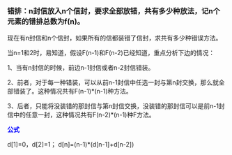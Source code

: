 ### 错排：n封信放入n个信封，要求全部放错，共有多少种放法，记n个元素的错排总数为f(n)。

现在有n封信和n个信封，如果所有的信都装错了信封，求共有多少种错误方法。

当n=1和2时，易知道，假设F(n-1)和F(n-2)已经知道，重点分析下边的情况：

1、当有n封信的时候，前边n-1封信或者n-2封信错装。

2、前者，对于每一种错装，可以从前n-1封信中任选一封与第n封交换，那么就全部错装了。这种情况共有F(n-1)*(n-1)种方法。

3、后者，只能将没装错的那封信与第n封信交换，没装错的那封信可以是前n-1封信中的任意一封，这种情况共有F(n-2)*(n-1)种F方法。

**<font color=blue>公式</font>**

d[1]=0，d[2]=1；
d[n]=(n-1)*(d[n-1]+d[n-2])

